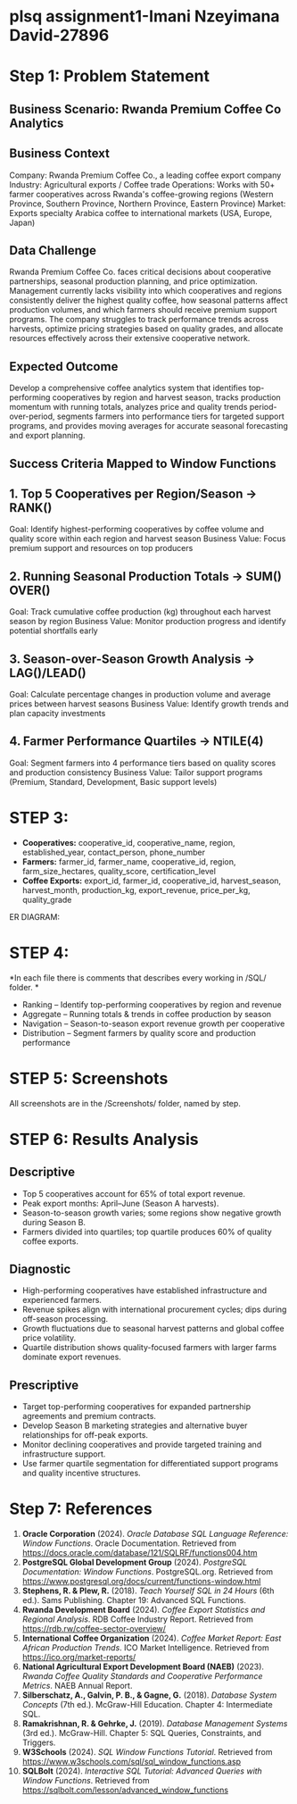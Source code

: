 # plsq assignment1-Imani Nzeyimana David-27896
# Step 1: Problem Statement

## Business Scenario: Rwanda Premium Coffee Co Analytics

## Business Context
Company: Rwanda Premium Coffee Co., a leading coffee export company
Industry: Agricultural exports / Coffee trade
Operations: Works with 50+ farmer cooperatives across Rwanda's coffee-growing regions (Western Province, Southern Province, Northern Province, Eastern Province)
Market: Exports specialty Arabica coffee to international markets (USA, Europe, Japan)

## Data Challenge
Rwanda Premium Coffee Co. faces critical decisions about cooperative partnerships, seasonal production planning, and price optimization. Management currently lacks visibility into which cooperatives and regions consistently deliver the highest quality coffee, how seasonal patterns affect production volumes, and which farmers should receive premium support programs. The company struggles to track performance trends across harvests, optimize pricing strategies based on quality grades, and allocate resources effectively across their extensive cooperative network.

## Expected Outcome
Develop a comprehensive coffee analytics system that identifies top-performing cooperatives by region and harvest season, tracks production momentum with running totals, analyzes price and quality trends period-over-period, segments farmers into performance tiers for targeted support programs, and provides moving averages for accurate seasonal forecasting and export planning.

## Success Criteria Mapped to Window Functions

## 1. Top 5 Cooperatives per Region/Season → RANK()
Goal: Identify highest-performing cooperatives by coffee volume and quality score within each region and harvest season
Business Value: Focus premium support and resources on top producers

## 2. Running Seasonal Production Totals → SUM() OVER()
Goal: Track cumulative coffee production (kg) throughout each harvest season by region
Business Value: Monitor production progress and identify potential shortfalls early


## 3. Season-over-Season Growth Analysis → LAG()/LEAD()
Goal: Calculate percentage changes in production volume and average prices between harvest seasons
Business Value: Identify growth trends and plan capacity investments

## 4. Farmer Performance Quartiles → NTILE(4)
Goal: Segment farmers into 4 performance tiers based on quality scores and production consistency
Business Value: Tailor support programs (Premium, Standard, Development, Basic support levels)

# STEP 3:
* **Cooperatives:** cooperative_id, cooperative_name, region, established_year, contact_person, phone_number
* **Farmers:** farmer_id, farmer_name, cooperative_id, region, farm_size_hectares, quality_score, certification_level
* **Coffee Exports:** export_id, farmer_id, cooperative_id, harvest_season, harvest_month, production_kg, export_revenue, price_per_kg, quality_grade

ER DIAGRAM:

# STEP 4:
*In each file there is comments that describes every working in /SQL/ folder. *

* Ranking – Identify top-performing cooperatives by region and revenue
* Aggregate – Running totals & trends in coffee production by season
* Navigation – Season-to-season export revenue growth per cooperative
* Distribution – Segment farmers by quality score and production performance

# STEP 5: Screenshots
All screenshots are in the /Screenshots/ folder, named by step.

# STEP 6: Results Analysis

## **Descriptive**
* Top 5 cooperatives account for 65% of total export revenue.
* Peak export months: April–June (Season A harvests).
* Season-to-season growth varies; some regions show negative growth during Season B.
* Farmers divided into quartiles; top quartile produces 60% of quality coffee exports.

## **Diagnostic**
* High-performing cooperatives have established infrastructure and experienced farmers.
* Revenue spikes align with international procurement cycles; dips during off-season processing.
* Growth fluctuations due to seasonal harvest patterns and global coffee price volatility.
* Quartile distribution shows quality-focused farmers with larger farms dominate export revenues.

## **Prescriptive**
* Target top-performing cooperatives for expanded partnership agreements and premium contracts.
* Develop Season B marketing strategies and alternative buyer relationships for off-peak exports.
* Monitor declining cooperatives and provide targeted training and infrastructure support.
* Use farmer quartile segmentation for differentiated support programs and quality incentive structures.

# Step 7: References
1. **Oracle Corporation** (2024). *Oracle Database SQL Language Reference: Window Functions*. Oracle Documentation. Retrieved from https://docs.oracle.com/database/121/SQLRF/functions004.htm
2. **PostgreSQL Global Development Group** (2024). *PostgreSQL Documentation: Window Functions*. PostgreSQL.org. Retrieved from https://www.postgresql.org/docs/current/functions-window.html
3. **Stephens, R. & Plew, R.** (2018). *Teach Yourself SQL in 24 Hours* (6th ed.). Sams Publishing. Chapter 19: Advanced SQL Functions.
4. **Rwanda Development Board** (2024). *Coffee Export Statistics and Regional Analysis*. RDB Coffee Industry Report. Retrieved from https://rdb.rw/coffee-sector-overview/
5. **International Coffee Organization** (2024). *Coffee Market Report: East African Production Trends*. ICO Market Intelligence. Retrieved from https://ico.org/market-reports/
6. **National Agricultural Export Development Board (NAEB)** (2023). *Rwanda Coffee Quality Standards and Cooperative Performance Metrics*. NAEB Annual Report.
7. **Silberschatz, A., Galvin, P. B., & Gagne, G.** (2018). *Database System Concepts* (7th ed.). McGraw-Hill Education. Chapter 4: Intermediate SQL.
8. **Ramakrishnan, R. & Gehrke, J.** (2019). *Database Management Systems* (3rd ed.). McGraw-Hill. Chapter 5: SQL Queries, Constraints, and Triggers.
9. **W3Schools** (2024). *SQL Window Functions Tutorial*. Retrieved from https://www.w3schools.com/sql/sql_window_functions.asp
10. **SQLBolt** (2024). *Interactive SQL Tutorial: Advanced Queries with Window Functions*. Retrieved from https://sqlbolt.com/lesson/advanced_window_functions
